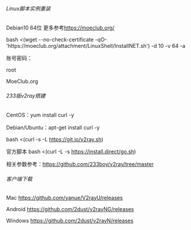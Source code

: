 

###### Linux脚本实例重装

Debian10 64位 更多参考<https://moeclub.org/>

<p>
   bash <(wget --no-check-certificate -qO- 'https://moeclub.org/attachment/LinuxShell/InstallNET.sh') -d 10 -v 64 -a
</p>



账号密码：

root  

MoeClub.org 

###### 233版v2ray搭建

CentOS：yum install curl -y

Debian/Ubuntu：apt-get install curl -y

bash <(curl -s -L https://git.io/v2ray.sh)

官方脚本    bash <(curl -L -s https://install.direct/go.sh)

相关参数参考：<https://github.com/233boy/v2ray/tree/master>

###### 客户端下载



Mac    <https://github.com/yanue/V2rayU/releases>

Android <https://github.com/2dust/v2rayNG/releases>   

Windows  <https://github.com/2dust/v2rayN/releases>
